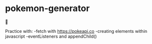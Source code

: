 # pokemon-generator
:slot_machine:

Practice with:
-fetch with https://pokeapi.co
-creating elements within javascript
-eventListeners and appendChild()
